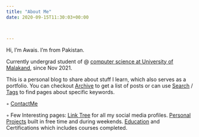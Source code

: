 ```yaml
---
title: "About Me"
date: 2020-09-15T11:30:03+00:00



---
```

Hi, I’m Awais. I’m from Pakistan. 

Currently undergrad student of @ [<u>computer science at University of Malakand</u>](http://uom.edu.pk), since Nov 2021.

This is a personal blog to share about stuff I learn, which also serves as a portfolio.
You can checkout [<u>Archive</u>](http://awaismustafa.com/archives) to get a list of posts or can use [<u>Search</u>](http://awaismustafa.com/search) / [<u>Tags</u>](http://awaismustafa.com/tags) to find pages about specific keywords.

◦ [<u>ContactMe</u>](http://awaismustafa.com/contact)

◦ Few Interesting pages:
    [<u>Link Tree</u>](http://awaismustafa.com/links) for all my social media profiles.
    [<u>Personal Projects</u>](http://awaismustafa.com/projects) built in free time and during weekends.
    [<u>Education</u>](http://awaismustafa.com/projects) and Certifications which includes courses completed.
